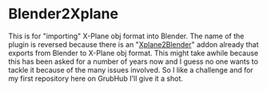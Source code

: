 # Blender2Xplane
This is for "importing" X-Plane obj format into Blender. The name of the plugin is reversed because there is an "<a href="https://github.com/X-Plane/XPlane2Blender">Xplane2Blender</a>" addon already that exports from Blender to X-Plane obj format. This might take awhile because this has been asked for a number of years now and I guess no one wants to tackle it because of the many issues involved. So I like a challenge and for my first repository here on GrubHub I'll give it a shot.
